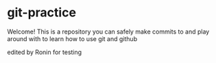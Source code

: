 # git-practice

Welcome! This is a repository you can safely make commits to and play around with to learn how to use git and github


edited by Ronin for testing